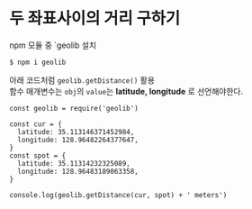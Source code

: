 # 두 좌표사이의 거리 구하기

npm 모듈 중 `geolib 설치

    $ npm i geolib

아래 코드처럼 `geolib.getDistance()` 활용  
함수 매개변수는 `obj`의 `value`는 <strong> latitude, longitude</strong> 로 선언해야한다.

    const geolib = require('geolib')

    const cur = {
      latitude: 35.113146371452984,
      longitude: 128.96482264377647,
    }
    const spot = {
      latitude: 35.11314232325089,
      longitude: 128.96483189063358,
    }

    console.log(geolib.getDistance(cur, spot) + ' meters')
